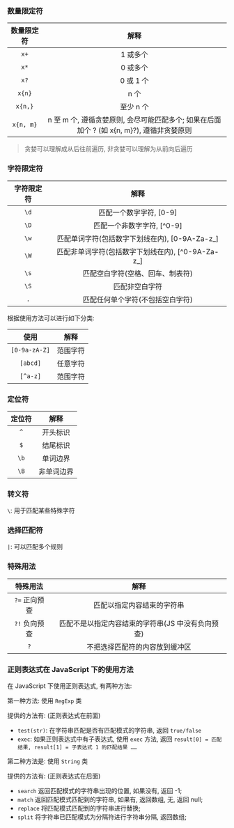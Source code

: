 ### 数量限定符

| 数量限定符 |                                           解释                                            |
| :--------: | :---------------------------------------------------------------------------------------: |
|    `x+`    |                                         1 或多个                                          |
|    `x*`    |                                         0 或多个                                          |
|    `x?`    |                                         0 或 1 个                                         |
|   `x{n}`   |                                           n 个                                            |
|  `x{n,}`   |                                         至少 n 个                                         |
| `x{n, m}`  | n 至 m 个, 遵循贪婪原则, 会尽可能匹配多个; 如果在后面加个 ? (如 x{n, m}?), 遵循非贪婪原则 |

> 贪婪可以理解成从后往前遍历, 非贪婪可以理解为从前向后遍历

### 字符限定符

| 字符限定符 |                       解释                        |
| :--------: | :-----------------------------------------------: |
|    `\d`    |              匹配一个数字字符, [0-9]              |
|    `\D`    |            匹配一个非数字字符, [^0-9]             |
|    `\w`    |  匹配单词字符(包括数字下划线在内), [0-9A-Za-z_]   |
|    `\W`    | 匹配非单词字符(包括数字下划线在内), [^0-9A-Za-z_] |
|    `\s`    |         匹配空白字符(空格、回车、制表符)          |
|    `\S`    |                  匹配非空白字符                   |
|    `.`     |         匹配任何单个字符(不包括空白字符)          |

根据使用方法可以进行如下分类:

|     使用      |   解释   |
| :-----------: | :------: |
| `[0-9a-zA-Z]` | 范围字符 |
|   `[abcd]`    | 任意字符 |
|   `[^a-z]`    | 范围字符 |

### 定位符

| 定位符 |    解释    |
| :----: | :--------: |
|  `^`   |  开头标识  |
|  `$`   |  结尾标识  |
|  `\b`  |  单词边界  |
|  `\B`  | 非单词边界 |

### 转义符

`\`: 用于匹配某些特殊字符

### 选择匹配符

`|`: 可以匹配多个规则

### 特殊用法

|   特殊用法    |                       解释                        |
| :-----------: | :-----------------------------------------------: |
| `?=` 正向预查 |            匹配以指定内容结束的字符串             |
| `?!` 负向预查 | 匹配不是以指定内容结束的字符串(JS 中没有负向预查) |
|      `?`      |          不把选择匹配符的内容放到缓冲区           |

### 正则表达式在 JavaScript 下的使用方法

在 JavaScript 下使用正则表达式, 有两种方法:

第一种方法: 使用 `RegExp` 类

提供的方法有: (正则表达式在前面)

* `test(str)`: 在字符串匹配是否有匹配模式的字符串, 返回 `true/false`
* `exec`: 如果正则表达式中有子表达式, 使用 `exec` 方法, 返回 `result[0] = 匹配结果, result[1] = 子表达式 1 的匹配结果 ……`

第二种方法是: 使用 `String` 类

提供的方法有: (正则表达式在后面)

* `search` 返回匹配模式的字符串出现的位置, 如果没有, 返回 -1;
* `match` 返回匹配模式匹配到的字符串, 如果有, 返回数组, 无, 返回 null;
* `replace` 将匹配模式匹配到的字符串进行替换;
* `split` 将字符串已匹配模式为分隔符进行字符串分隔, 返回数组;